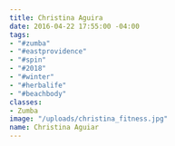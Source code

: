 ```yaml
---
title: Christina Aguira
date: 2016-04-22 17:55:00 -04:00
tags:
- "#zumba"
- "#eastprovidence"
- "#spin"
- "#2018"
- "#winter"
- "#herbalife"
- "#beachbody"
classes:
- Zumba
image: "/uploads/christina_fitness.jpg"
name: Christina Aguiar
---
```


